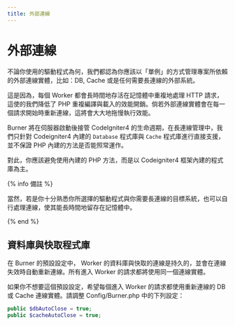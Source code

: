 ```yaml
---
title: 外部連線
---
```


外部連線
========

不論你使用的驅動程式為何，我們都認為你應該以「單例」的方式管理專案所依賴的外部連線實體，比如：DB, Cache 或是任何需要長連線的外部系統。

這是因為，每個 Worker 都會長時間地存活在記憶體中重複地處理 HTTP 請求，這使的我們降低了 PHP 重複編譯與載入的效能開銷。倘若外部連線實體會在每一個請求開始時重新連線，這將會大大地拖慢執行效能。

Burner 將在伺服器啟動後接管 CodeIgniter4 的生命週期，在長連線管理中，我們只針對 Codeigniter4 內建的 `Database` 程式庫與 `Cache` 程式庫進行直接支援，並不保證 PHP 內建的方法是否能照常運作。

對此，你應該避免使用內建的 PHP 方法，而是以 Codeigniter4 框架內建的程式庫為主。

{% info 備註 %}

當然，若是你十分熟悉你所選擇的驅動程式與你需要長連線的目標系統，也可以自行處理連線，使其能長時間地留存在記憶體中。

{% end %}

## 資料庫與快取程式庫

在 Burner 的預設設定中， Worker 的資料庫與快取的連線是持久的，並會在連線失效時自動重新連線。所有進入 Worker 的請求都將使用同一個連線實體。

如果你不想要這個預設設定，希望每個進入 Worker 的請求都使用重新連線的 DB 或 Cache 連線實體。請調整 Config/Burner.php 中的下列設定：

```php
public $dbAutoClose = true;
public $cacheAutoClose = true;
```